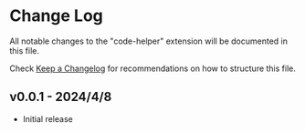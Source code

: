 # Change Log

All notable changes to the "code-helper" extension will be documented in this file.

Check [Keep a Changelog](http://keepachangelog.com/) for recommendations on how to structure this file.

## v0.0.1 - 2024/4/8

- Initial release